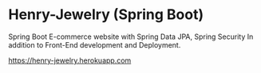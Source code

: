 # Henry-Jewelry (Spring Boot)
Spring Boot E-commerce website with Spring Data JPA, Spring Security In addition to Front-End development and Deployment.

https://henry-jewelry.herokuapp.com
